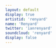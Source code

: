 ```yaml
---
layout: default
display: true
artistid: 'renyard'
name: 'Renyard'
twitter: 'ianrenyard'
soundcloud: 'renyard'
display: false
---
```

